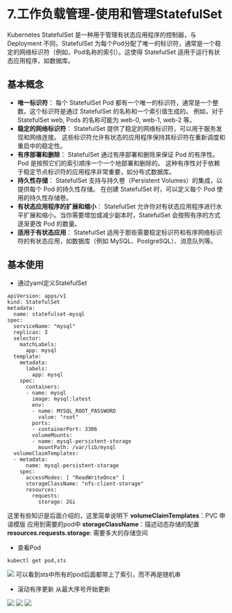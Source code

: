 # 7.工作负载管理-使用和管理StatefulSet
Kubernetes StatefulSet 是一种用于管理有状态应用程序的控制器，与 Deployment 不同，StatefulSet 为每个Pod分配了唯一的标识符，通常是一个稳定的网络标识符（例如，Pod名称的索引）。这使得 StatefulSet 适用于运行有状态应用程序，如数据库。
## 基本概念
* **唯一标识符**：
每个 StatefulSet Pod 都有一个唯一的标识符，通常是一个整数。这个标识符是通过 StatefulSet 的名称和一个索引值生成的。
例如，对于 StatefulSet web, Pods 的名称可能为 web-0, web-1, web-2 等。
* **稳定的网络标识符**：
StatefulSet 提供了稳定的网络标识符，可以用于服务发现和网络连接。
这些标识符允许有状态的应用程序保持其标识符在重新调度和重启中的稳定性。
* **有序部署和删除**：
StatefulSet 通过有序部署和删除来保证 Pod 的有序性。Pod 是按照它们的索引顺序一个一个地部署和删除的。
这种有序性对于依赖于稳定节点标识符的应用程序非常重要，如分布式数据库。
* **持久性存储**：
StatefulSet 支持与持久卷（Persistent Volumes）的集成，以提供每个 Pod 的持久性存储。
在创建 StatefulSet 时，可以定义每个 Pod 使用的持久性存储卷。
* **有状态应用程序的扩展和缩小**：
StatefulSet 允许你对有状态应用程序进行水平扩展和缩小。当你需要增加或减少副本时，StatefulSet 会按照有序的方式逐渐更改 Pod 的数量。
* **适用于有状态应用**：
StatefulSet 适用于那些需要稳定标识符和有序网络标识符的有状态应用，如数据库（例如 MySQL、PostgreSQL）、消息队列等。

## 基本使用
* 通过yaml定义StatefulSet
```
apiVersion: apps/v1
kind: StatefulSet
metadata:
  name: statefulset-mysql
spec:
  serviceName: "mysql"
  replicas: 3
  selector:
    matchLabels:
      app: mysql
  template:
    metadata:
      labels:
        app: mysql
    spec:
      containers:
      - name: mysql
        image: mysql:latest
        env:
        - name: MYSQL_ROOT_PASSWORD
          value: "root"
        ports:
        - containerPort: 3306
        volumeMounts:
        - name: mysql-persistent-storage
          mountPath: /var/lib/mysql
  volumeClaimTemplates:
  - metadata:
      name: mysql-persistent-storage
    spec:
      accessModes: [ "ReadWriteOnce" ]
      storageClassName: "nfs-client-storage"
      resources:
        requests:
          storage: 2Gi
```
这里有些知识是后面介绍的，这里简单说明下
**volumeClaimTemplates**：PVC 申请模版 应用到需要的pod中
**storageClassName**：描述动态存储的配置
**resources.requests.storage**: 需要多大的存储空间
* 查看Pod
```
kubectl get pod,sts
```
![](media/17088234572122/17094447586143.jpg)
可以看到sts中所有的pod后面都带上了索引，而不再是随机串

* 滚动有序更新
从最大序号开始更新

![](media/17088234572122/17094450209087.jpg)
![](media/17088234572122/17094454196406.jpg)
![](media/17088234572122/17094454271743.jpg)

